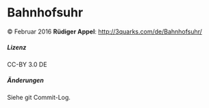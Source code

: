 # Bahnhofsuhr
&copy; Februar 2016 __Rüdiger Appel__:
http://3quarks.com/de/Bahnhofsuhr/
##### Lizenz
CC-BY 3.0 DE

##### Änderungen
Siehe git Commit-Log.


